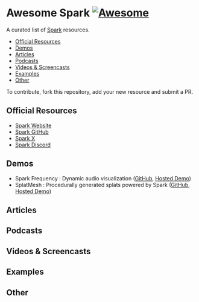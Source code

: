 # Awesome Spark [![Awesome](https://awesome.re/badge.svg)](https://github.com/sparkjsdev/awesome)

A curated list of [Spark](https://github.com/sparkjsdev/awesome) resources.

<!-- TOC -->

* [Official Resources](#official-resources)
* [Demos](#demos)
* [Articles](#articles)
* [Podcasts](#podcasts)
* [Videos & Screencasts](#videos--screencasts)
* [Examples](#examples)
* [Other](#other)

<!-- /TOC -->

To contribute, fork this repository, add your new resource and submit a PR.

## Official Resources

* [Spark Website](https://sparkjs.dev)
* [Spark GitHub](https://github.com/sparkjsdev/spark)
* [Spark X](https://x.com/sparkjsdev)
* [Spark Discord](https://discord.gg/YPg2AanG8f)

## Demos

* Spark Frequency : Dynamic audio visualization ([GitHub](https://github.com/61cygni/sparkfrequency), [Hosted Demo](https://sparkfreq.netlify.app/))
* SplatMesh : Procedurally generated splats powered by Spark ([GitHub](https://github.com/splatmesh/splatmesh.github.io), [Hosted Demo](https://splatmesh.com))

## Articles

## Podcasts

## Videos & Screencasts

## Examples

## Other
